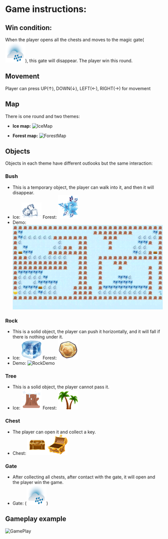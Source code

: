 # Game instructions:

## Win condition:
When the player opens all the chests and moves to the magic gate(![Gate](assets/Ice/Gate.png)), this gate will disappear. The player win this round.

## Movement
Player can press UP(↑), DOWN(↓), LEFT(←), RIGHT(→) for movement

## Map
There is one round and two themes:
- **Ice map:**
![IceMap]()

- **Forest map:**
![ForestMap]()

## Objects
Objects in each theme have different outlooks but the same interaction:

### Bush
- This is a temporary object, the player can walk into it, and then it will disappear. 
- Ice: ![IceBush](https://github.com/nbqduong/PassIt/blob/main/assets/Ice/Bush.png)
Forest: ![ForestBush](https://github.com/nbqduong/PassIt/blob/main/assets/Beach/Bush.png)
- Demo: ![BushDemo](demo/bush-interrac.gif)

### Rock
- This is a solid object, the player can push it horizontally, and it will fall if there is nothing under it. 
- Ice: ![IceRock](https://github.com/nbqduong/PassIt/blob/main/assets/Ice/Rock.png)
 Forest: ![ForestRock](https://github.com/nbqduong/PassIt/blob/main/assets/Beach/Rock.png)
- Demo: ![RockDemo](demo/rock-interract.gif)

### Tree
- This is a solid object, the player cannot pass it. 
- Ice: ![IceTree](https://github.com/nbqduong/PassIt/blob/main/assets/Ice/Box.png)
 Forest: ![ForestTree](https://github.com/nbqduong/PassIt/blob/main/assets/Beach/Box.png)

### Chest
- The player can open it and collect a key.
- Chest: ![IceRock](https://github.com/nbqduong/PassIt/blob/main/assets/Ice/Chest.png)

### Gate
- After collecting all chests, after contact with the gate, it will open and the player win the game.
- Gate: (![Gate](assets/Ice/Gate.png))

## Gameplay example
![GamePlay](demo/demo-gameplay.gif)
